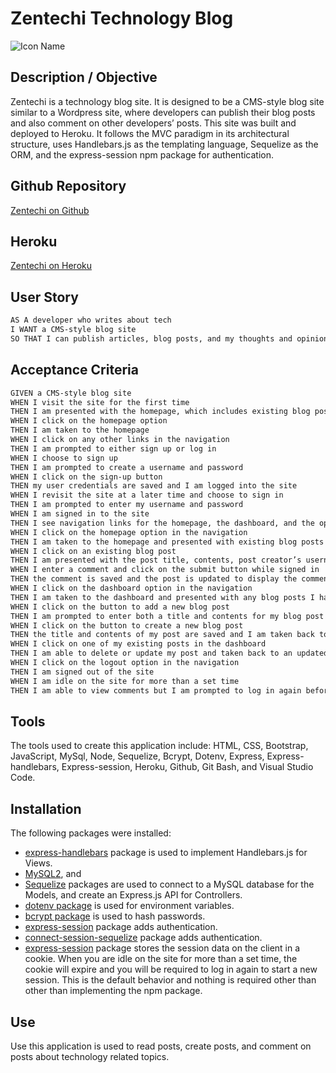 # Zentechi Technology Blog
![Icon Name](Assets/img/blog.png)
<!-- image credit: this image is from icons8-->

  ## Description / Objective
  Zentechi is a technology blog site. It is designed to be a CMS-style blog site similar to a Wordpress site, where developers can publish their blog posts and also comment on other developers’ posts. This site was built and deployed to Heroku. It follows the MVC paradigm in its architectural structure, uses Handlebars.js as the templating language, Sequelize as the ORM, and the express-session npm package for authentication.

  ## Github Repository 
  [Zentechi on Github](https://github.com/NDaruwalla/zentechi-technology-blog)

  ## Heroku 
  [Zentechi on Heroku](https://sheltered-mesa-69370.herokuapp.com/)

## User Story 
   ```md
  AS A developer who writes about tech
  I WANT a CMS-style blog site
  SO THAT I can publish articles, blog posts, and my thoughts and opinions
  ```

  ## Acceptance Criteria
  ```md
  GIVEN a CMS-style blog site
  WHEN I visit the site for the first time
  THEN I am presented with the homepage, which includes existing blog posts if any have been posted; navigation links for the homepage and the dashboard; and the option to log in 
  WHEN I click on the homepage option
  THEN I am taken to the homepage
  WHEN I click on any other links in the navigation
  THEN I am prompted to either sign up or log in
  WHEN I choose to sign up
  THEN I am prompted to create a username and password
  WHEN I click on the sign-up button
  THEN my user credentials are saved and I am logged into the site
  WHEN I revisit the site at a later time and choose to sign in
  THEN I am prompted to enter my username and password
  WHEN I am signed in to the site
  THEN I see navigation links for the homepage, the dashboard, and the option to log out
  WHEN I click on the homepage option in the navigation
  THEN I am taken to the homepage and presented with existing blog posts that include the post title and the date created
  WHEN I click on an existing blog post
  THEN I am presented with the post title, contents, post creator’s username, and date created for that post and have the option to leave a comment
  WHEN I enter a comment and click on the submit button while signed in
  THEN the comment is saved and the post is updated to display the comment, the comment creator’s username, and the date created
  WHEN I click on the dashboard option in the navigation
  THEN I am taken to the dashboard and presented with any blog posts I have already created and the option to add a new blog post
  WHEN I click on the button to add a new blog post
  THEN I am prompted to enter both a title and contents for my blog post
  WHEN I click on the button to create a new blog post
  THEN the title and contents of my post are saved and I am taken back to an updated dashboard with my new blog post
  WHEN I click on one of my existing posts in the dashboard
  THEN I am able to delete or update my post and taken back to an updated dashboard
  WHEN I click on the logout option in the navigation
  THEN I am signed out of the site
  WHEN I am idle on the site for more than a set time
  THEN I am able to view comments but I am prompted to log in again before I can add, update, or delete comments
  ```

   ## Tools
  The tools used to create this application include: HTML, CSS, Bootstrap, JavaScript, MySql, Node, Sequelize, Bcrypt, Dotenv, Express, Express-handlebars, Express-session, Heroku, Github, Git Bash, and Visual Studio Code.

  ## Installation
  The following packages were installed:

  - [express-handlebars](https://www.npmjs.com/package/express-handlebars) package is used to implement Handlebars.js for Views.
  - [MySQL2](https://www.npmjs.com/package/mysql2), and
  - [Sequelize](https://www.npmjs.com/package/sequelize) packages are used to connect to a MySQL database for the Models, and create an Express.js API for Controllers.
  - [dotenv package](https://www.npmjs.com/package/dotenv) is used for environment variables.
  - [bcrypt package](https://www.npmjs.com/package/bcrypt) is used to hash passwords.
  - [express-session](https://www.npmjs.com/package/express-session) package adds authentication.
  - [connect-session-sequelize](https://www.npmjs.com/package/connect-session-sequelize) package adds authentication.
  - [express-session](https://www.npmjs.com/package/express-session) package stores the session data on the client in a cookie. When you are idle on the site for more than a set time, the cookie will expire and you will be required to log in again to start a new session. This is the default behavior and nothing is required other than other than implementing the npm package.

  ## Use
  Use this application is used to read posts, create posts, and comment on posts about technology related topics. 